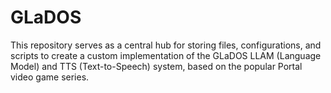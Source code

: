 # GLaDOS
This repository serves as a central hub for storing files, configurations, and scripts to create a custom implementation of the GLaDOS LLAM (Language Model) and TTS (Text-to-Speech) system, based on the popular Portal video game series.
